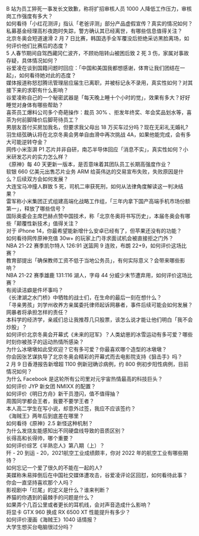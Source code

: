 B 站为员工猝死一事发长文致歉，称将扩招审核人员 1000 人降低工作压力，审核岗工作强度有多大？  
如何看待「小红花测评」指认「老爸评测」部分产品虚假宣传？真实的情况如何？  
私募基金经理高杉夜跑时失踪，警方确认其已经离世，有哪些信息值得关注？  
北京冬奥会短道速滑 2 月 7 日比赛，韩国选手全军覆没后拒绝采访黑脸离场，如何评价他们比赛后的态度？  
5 人春节期间自驾西藏冈仁波齐，不顾劝阻转山被困后致 2 死 3 伤，家属对事故存疑，具体情况如何？  
谷爱凌在谈到国籍问题时回应：「中国和美国我都想感谢，体育让我们团结在一起」，如何看待她对此的态度？  
媒体报道称怒怼腾讯管理层应届生已离职，并被标记永不录用，真实性如何？对其接下来的求职有什么影响？  
谷爱凌称自己的一个秘密武器是「每天晚上睡十个小时的觉」，效果有多大？好好睡觉对身体有哪些帮助？  
喜茶员工爆料公司多个奇葩操作：裁员 30% 、拒发年终奖、年会奖品划水等，喜茶为何前脚降价后脚苛待员工？  
男朋友首付买房加我名，但要求我父母出 18 万买车过分吗？现在无彩礼无婚礼?  
羽生结弦确认将在北京冬奥会男单自由滑中再次挑战 4A，如果他能完成，会有多大可能逆转夺金？  
网传小米澎湃 P1 芯片并非自研，南芯半导体回应「消息不实」，真实性如何？小米研发芯片的实力怎么样？  
《原神》每 40 天更新一版本，是否意味着其团队员工长期高强度作业？  
软银 660 亿美元出售芯片业务 ARM 给英伟达的交易宣布失败，失败原因是什么？后续双方会如何发展？  
大连宝马冲撞人群致 5 死，司机二审获死刑，如何从法律角度解读这一判决结果？  
雷军称小米集团正式组建高端化战略工作组，「三年内拿下国产高端手机市场份额第一」，释放了哪些信号？  
国际奥委会主席巴赫点赞中国技术，称「北京冬奥将书写历史」，本届冬奥会有哪些「颠覆性新技术」值得关注？  
对于 iPhone 14，你最希望能新增什么安卓已经有了，但苹果还没有的功能？  
如何看待网传原神充值 30w+ 的玩家上门寻求面试机会被直接拒之门外？  
NBA 21-22 赛季凯尔特人 126:91 送篮网 9 连败，布朗 22+9，如何评价这场比赛？  
教育部提出「确保教师工资不低于当地公务员」，有何实际意义？会带来哪些影响？  
NBA 21-22 赛季雄鹿 131:116 湖人，字母 44 分威少末节遭弃用，如何评价这场比赛？  
有阅读洁癖是件坏事吗？  
《长津湖之水门桥》中牺牲的战士们，在生命的最后一刻在想什么？  
「寻亲男孩」刘学州收养方亲属委托律师起诉网暴者，事件后续可能会如何发展？网暴者将承担怎样的责任？  
本科学的经济学，亲戚们总让我推荐几只股票，该怎么说才能让他们明白「我不会炒股」？  
如何评价北京冬奥会开幕式《未来的冠军》？人类幼崽的冰雪运动有多可爱？哪些时刻你被孩子的运动热情所感染？  
为什么冰墩墩如此受欢迎？它有多可爱？你最喜欢哪个造型的冰墩墩？  
你会因张艺谋执导了北京冬奥会精彩的开幕式而去电影院支持《狙击手》吗？  
2 月 9 日香港报告新增超 1100 例新冠确诊病例，约 800 例初步阳性病例，目前情况如何？  
为什么 Facebook 是这轮所有公司里对元宇宙热情最高的科技巨头？  
如何评价 JYP 新女团 NMIXX 的配置？  
如何评价《明日方舟》新干员澄闪，值不值得抽？  
周围同学都会王者，我要不要学王者？  
本人高二学生在写小说，却意外过签，我应不应该签约？  
《海贼王》两年后到底差在哪里？  
如何看待《原神》2.5 新怪这种机制？  
为什么发烧友能感知出不同硬盘线导致的音质区别？  
长得高和长得帅，哪个重要？  
如何评价综艺《半熟恋人》第八期（上）？  
歼 - 20 到运 - 20，2021航空工业成绩颇丰，你对 2022 年的航空工业有哪些期待？  
如何忘记一个爱了很久的不能在一起的人?  
美媒称朱易摔倒后在中国社交媒体遭攻击，谷爱凌评论区回怼，如何看待此事？  
你会一直坚持喜欢那个人吗？  
影视剧中「烂尾」的定义是什么？谁来判断？  
养猫的你遇到的最棘手的问题是什么？  
如果弄个几百公里或者更长的耳机线，会对声音造成什么影响？  
将显卡 GTX 960 换成 RX 6500 XT 性能提升有多少？  
如何评价漫画《海贼王》1040 话情报？  
大学生想买台电脑很过分吗？  
